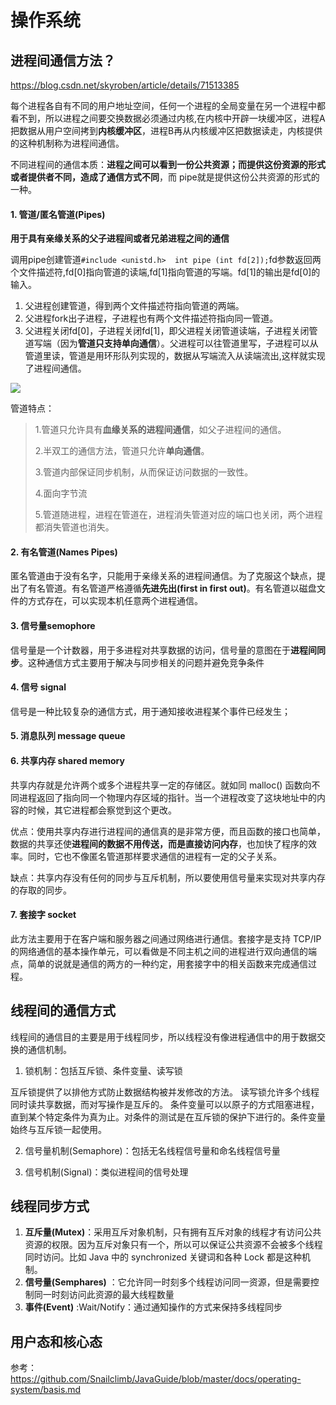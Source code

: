 # 操作系统

## 进程间通信方法？

https://blog.csdn.net/skyroben/article/details/71513385

每个进程各自有不同的用户地址空间，任何一个进程的全局变量在另一个进程中都看不到，所以进程之间要交换数据必须通过内核,在内核中开辟一块缓冲区，进程A把数据从用户空间拷到**内核缓冲区**，进程B再从内核缓冲区把数据读走，内核提供的这种机制称为进程间通信。 

不同进程间的通信本质：**进程之间可以看到一份公共资源；而提供这份资源的形式或者提供者不同，造成了通信方式不同**，而 pipe就是提供这份公共资源的形式的一种。

#### 1. 管道/匿名管道(Pipes)

**用于具有亲缘关系的父子进程间或者兄弟进程之间的通信**

调用pipe创建管道`#include <unistd.h>  int pipe (int fd[2]);`fd参数返回两个文件描述符,fd[0]指向管道的读端,fd[1]指向管道的写端。fd[1]的输出是fd[0]的输入。

1. 父进程创建管道，得到两个⽂件描述符指向管道的两端。
2. 父进程fork出子进程，⼦进程也有两个⽂件描述符指向同⼀管道。
3. 父进程关闭fd[0]，子进程关闭fd[1]，即⽗进程关闭管道读端，⼦进程关闭管道写端（因为**管道只支持单向通信**）。父进程可以往管道⾥写，子进程可以从管道里读，管道是⽤环形队列实现的，数据从写端流⼊从读端流出,这样就实现了进程间通信。

![](https://icecrea-blog-1300414836.cos.ap-beijing.myqcloud.com/blog/管道进程通信1.png)

管道特点：

>  1.管道只允许具有**血缘关系的进程间通信**，如父子进程间的通信。 
>
>  2.半双工的通信方法，管道只允许**单向通信**。 
>
>  3.管道内部保证同步机制，从而保证访问数据的一致性。 
>
>  4.面向字节流 
>
>  5.管道随进程，进程在管道在，进程消失管道对应的端口也关闭，两个进程都消失管道也消失。

#### 2. **有名管道(Names Pipes)** 

匿名管道由于没有名字，只能用于亲缘关系的进程间通信。为了克服这个缺点，提出了有名管道。有名管道严格遵循**先进先出(first in first out)**。有名管道以磁盘文件的方式存在，可以实现本机任意两个进程通信。

#### 3. 信号量semophore 

信号量是一个计数器，用于多进程对共享数据的访问，信号量的意图在于**进程间同步**。这种通信方式主要用于解决与同步相关的问题并避免竞争条件

#### 4. 信号 signal 

信号是一种比较复杂的通信方式，用于通知接收进程某个事件已经发生；

#### 5. 消息队列 message queue

#### 6. 共享内存 shared memory 

共享内存就是允许两个或多个进程共享一定的存储区。就如同 malloc() 函数向不同进程返回了指向同一个物理内存区域的指针。当一个进程改变了这块地址中的内容的时候，其它进程都会察觉到这个更改。

优点：使用共享内存进行进程间的通信真的是非常方便，而且函数的接口也简单，数据的共享还使**进程间的数据不用传送，而是直接访问内存**，也加快了程序的效率。同时，它也不像匿名管道那样要求通信的进程有一定的父子关系。

缺点：共享内存没有任何的同步与互斥机制，所以要使用信号量来实现对共享内存的存取的同步。

#### 7. 套接字 socket 

此方法主要用于在客户端和服务器之间通过网络进行通信。套接字是支持 TCP/IP 的网络通信的基本操作单元，可以看做是不同主机之间的进程进行双向通信的端点，简单的说就是通信的两方的一种约定，用套接字中的相关函数来完成通信过程。



## 线程间的通信方式

线程间的通信目的主要是用于线程同步，所以线程没有像进程通信中的用于数据交换的通信机制。

1.  锁机制：包括互斥锁、条件变量、读写锁

互斥锁提供了以排他方式防止数据结构被并发修改的方法。
读写锁允许多个线程同时读共享数据，而对写操作是互斥的。
条件变量可以以原子的方式阻塞进程，直到某个特定条件为真为止。对条件的测试是在互斥锁的保护下进行的。条件变量始终与互斥锁一起使用。

2. 信号量机制(Semaphore)：包括无名线程信号量和命名线程信号量

3. 信号机制(Signal)：类似进程间的信号处理



## 线程同步方式

1. **互斥量(Mutex)**：采用互斥对象机制，只有拥有互斥对象的线程才有访问公共资源的权限。因为互斥对象只有一个，所以可以保证公共资源不会被多个线程同时访问。比如 Java 中的 synchronized 关键词和各种 Lock 都是这种机制。
2. **信号量(Semphares)** ：它允许同一时刻多个线程访问同一资源，但是需要控制同一时刻访问此资源的最大线程数量
3. **事件(Event)** :Wait/Notify：通过通知操作的方式来保持多线程同步



## 用户态和核心态





参考：
https://github.com/Snailclimb/JavaGuide/blob/master/docs/operating-system/basis.md